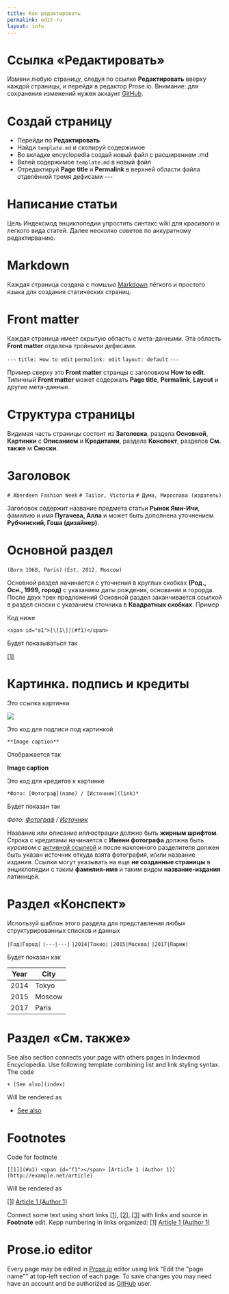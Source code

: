 ```yaml
---
title: Как редактировать
permalink: edit-ru
layout: info
---
```


# Ссылка «Редактировать»

Измени любую страницу, следуя по ссылке **Редактировать** вверху каждой страницы, и перейдя в редактор Prose.io. Внимание: для сохранения изменений нужен аккаунт [GitHub](https://github.com/join).

# Создай страницу

+ Перейди по **Редактировать**
+ Найди `template.md` и скопируй содержимое
+ Во вкладке encyclopedia создай новый файл с расширением .md
+ Вклей содержимое `template.md` в новый файл
+ Отредактируй **Page title** и **Permalink** в верхней области файла отделённой тремя дефисами ---

# Написание статьи

Цель Индексмод энциклопедии упростить синтакс wiki для красивого и легкого вида статей. Далее несколко советов по аккуратному редактирванию.

# Markdown

Каждая страница создана с помшью [Markdown](https://daringfireball.net/projects/markdown/syntax) лёгкого и простого языка для создания статических страниц.

#  Front matter

Каждая страница имеет скрытую область с мета-данными. Эта область **Front matter** отделена тройными дефисами.

`---`
`title: How to edit`
`permalink: edit`
`layout: default`
`---`

Пример сверху это **Front matter** странцы с заголовком **How to edit**. Типичный **Front matter** может содержать **Page title**, **Permalink**, **Layout** и другие мета-данные.

# Структура страницы

Видимая часть страницы состоит из **Заголовка**, раздела **Основной**, **Картинки** с **Описанием** и **Кредитами**, раздела **Конспект**, разделов **См. также** м **Сноски**.

# Заголовок  

`# Aberdeen Fashion Week`
`# Tailor, Victoria`
`# Дума, Мирослава (издатель)`

Заголовок содержит название предмета статьи **Рынок Ями-Ичи**, фамилию и имя **Пугачева, Алла** и может быть дополнена уточнением **Рубчинский, Гоша (дизайнер)**.

# Основной раздел

`(Born 1968, Paris)`
`(Est. 2012, Moscow)`

Основной раздел начинается с уточнения в круглых скобках **(Род., Осн., 1999, город)** с указанием даты рождения, основания и горорда. После двух трех предложений Основной раздел заканчивается  ссылкой в раздел сноски с указанием сточника в **Квадратных скобках**. Пример

Код ниже

`<span id="a1">[\[1\]](#f1)</span>`

Будет показываться так

<span id="a1">[\[1\]](#f1)</span>

# Картинка. подпись и кредиты

Это ссылка картинки

![](/encyclopedia/images/image-name.jpg)

Это код для подписи под картинкой

`**Image caption**`

Отображается так

**Image caption**

Это код для кредитов к картинке

`*Фото: [Фотограф](name) / [Источник](link)*`

Будет показан так

*Фото: [Фотограф](name) / [Источник](link)*

Название или описание иллюстрации должно быть **жирным шрифтом**. Строка с кредитами начинается с **Имени фотографа** должна быть *курсивом* с [активной ссылкой](active-link.md) и после наклонного разделителя должен быть указан источник откуда взята фотография, и/или название издания. Ссылки могут указывать на еще **не созданные страницы** в энциклопедии c таким **фамилия-имя** и таким видом **название-издания** латиницей.

# Раздел «Конспект»

Используй шаблон этого раздела для представления любых структурированных списков и данных

`|Год|Город|`
`|---|---|`
`|2014|Токио|`
`|2015|Москва|`
`|2017|Париж|`

Будет показан как

|Year|City|
|----|-----|
|2014|Tokyo|
|2015|Moscow|
|2017|Paris|

# Раздел «См. также»

See also section connects your page with others pages in Indexmod Encyclopedia. Use following template combining list and link styling syntax. The code

`+ [See also](index)`

Will be rendered as

+ [See also](index)

# Footnotes

Code for footnote

`[[1]](#a1) <span id="f1"></span> [Article 1 (Author 1)] (http://example.net/article)`

Will be rendered as

[[1]](#a1) <span id="f1"></span> [Article 1 (Author 1)](http://example.net/article)

Connect some text using short links <span id="a1">[\[1\]](#f1)</span>, <span id="a2">[\[2\]](#f2)</span>, <span id="a3">[\[3\]](#f3)</span> with links and source in **Footnote** edit. Kepp numbering in links organized: [[1]](#a1) <span id="f1"></span> [Article 1 (Author 1)](http://example.net/article)

# Prose.io editor

Every page may be edited in [Prose.io](www.prose.io) editor using link "Edit the "page name"" at top-left section of each page. To save  changes you may need have an account and be authorized as [GitHub](https://github.com/join) user.
